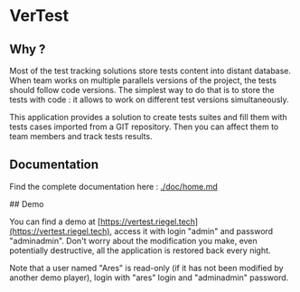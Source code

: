 # VerTest

## Why ?

Most of the test tracking solutions store tests content into distant database.
When team works on multiple parallels versions of the project, the tests should follow code versions.
The simplest way to do that is to store the tests with code : it allows to work on different test
versions simultaneously.

This application provides a solution to create tests suites and fill them with tests cases imported
from a GIT repository. Then you can affect them to team members and track tests results.

## Documentation

Find the complete documentation here : [./doc/home.md](./doc/home.md)

## Demo

You can find a demo at [https://vertest.riegel.tech](https://vertest.riegel.tech),
 access it with login "admin" and password "adminadmin".
Don't worry about the modification you make, even potentially destructive, all the application is restored
 back every night.

Note that a user named "Ares" is read-only (if it has not been modified by another demo player), login with
 "ares" login and "adminadmin" password.

